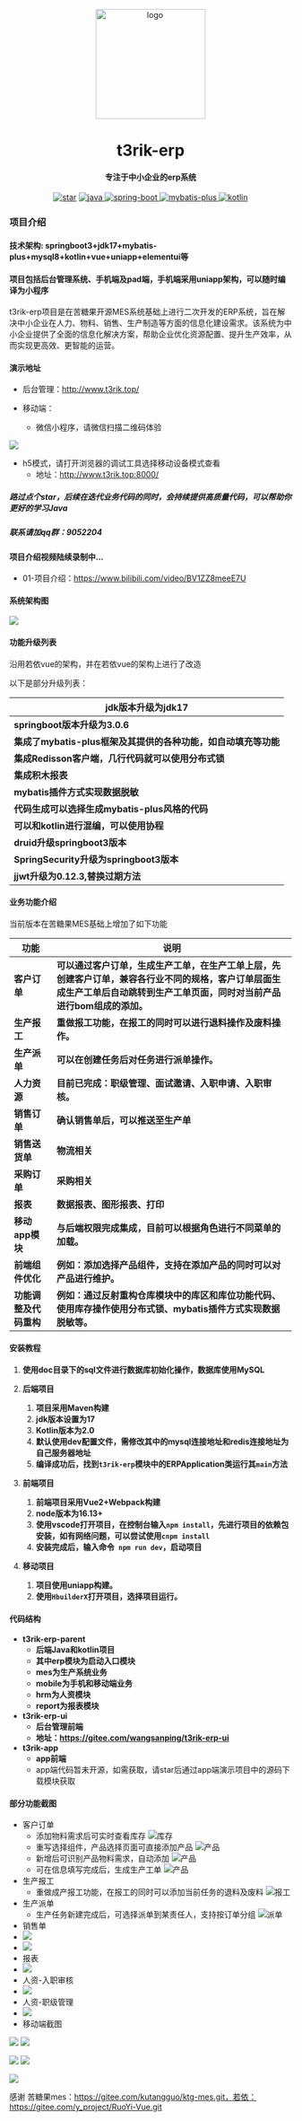 <p align="center">
	<img alt="logo" width="196px" src="https://pic.imgdb.cn/item/66b9aaafd9c307b7e9a749fb.png">
</p>
<h1 align="center" style=" font-weight: bold;">t3rik-erp</h1>
<h4 align="center">专注于中小企业的erp系统</h4>
<p align="center">
<a href='https://gitee.com/wangsanping/t3rik-erp/stargazers'><img src='https://gitee.com/wangsanping/t3rik-erp/badge/star.svg?theme=dark' alt='star'></img></a>
        <a href="https://www.java.com/zh-CN/">
            <img src="https://img.shields.io/badge/java-17-red.svg" alt="java">
        </a> 
        <a href="https://spring.io/projects/spring-boot">
            <img src="https://img.shields.io/badge/spring--boot-3-green.svg" alt="spring-boot">
        </a>
        <a href="https://baomidou.com/">
            <img src="https://img.shields.io/badge/mybatis--plus-3.5.3.2-blue.svg" alt="mybatis-plus">
        </a> 
        <a href="https://kotlinlang.org/">
            <img src="https://img.shields.io/badge/kotlin-2.0-yellow.svg" alt="kotlin">
        </a> 
</p>

### 项目介绍

#### 技术架构: springboot3+jdk17+mybatis-plus+mysql8+kotlin+vue+uniapp+elementui等
#### 项目包括后台管理系统、手机端及pad端，手机端采用uniapp架构，可以随时编译为小程序

t3rik-erp项目是在苦糖果开源MES系统基础上进行二次开发的ERP系统，旨在解决中小企业在人力、物料、销售、生产制造等方面的信息化建设需求。该系统为中小企业提供了全面的信息化解决方案，帮助企业优化资源配置、提升生产效率，从而实现更高效、更智能的运营。

#### 演示地址

- 后台管理：http://www.t3rik.top/

- 移动端：
  - 微信小程序，请微信扫描二维码体验

![](https://pic1.imgdb.cn/item/67fa0f1a88c538a9b5cbf9da.jpg)
  - h5模式，请打开浏览器的调试工具选择移动设备模式查看
    - 地址：http://www.t3rik.top:8000/

##### 路过点个star，后续在迭代业务代码的同时，会持续提供高质量代码，可以帮助你更好的学习Java

##### 联系请加qq群：9052204

#### 项目介绍视频陆续录制中...

 - 01-项目介绍：https://www.bilibili.com/video/BV1ZZ8meeE7U

#### 系统架构图

![](https://pic1.imgdb.cn/item/678145cfd0e0a243d4f327b7.jpg)

#### 功能升级列表

沿用若依vue的架构，并在若依vue的架构上进行了改造

以下是部分升级列表：

| jdk版本升级为jdk17                                           |
| ------------------------------------------------------------ |
| **springboot版本升级为3.0.6**                                |
| **集成了mybatis-plus框架及其提供的各种功能，如自动填充等功能** |
| **集成Redisson客户端，几行代码就可以使用分布式锁**           |
| **集成积木报表**                                             |
| **mybatis插件方式实现数据脱敏**                              |
| **代码生成可以选择生成mybatis-plus风格的代码**               |
| **可以和kotlin进行混编，可以使用协程**                       |
| **druid升级springboot3版本**                                 |
| **SpringSecurity升级为springboot3版本**                      |
| **jjwt升级为0.12.3,替换过期方法**                            |

#### 业务功能介绍

当前版本在苦糖果MES基础上增加了如下功能

| 功能                   | 说明                                                         |
| ---------------------- | ------------------------------------------------------------ |
| **客户订单**           | **可以通过客户订单，生成生产工单，在生产工单上层，先创建客户订单，兼容各行业不同的规格，客户订单层面生成生产工单后自动跳转到生产工单页面，同时对当前产品进行bom组成的添加。** |
| **生产报工**           | **重做报工功能，在报工的同时可以进行退料操作及废料操作。**   |
| **生产派单**           | **可以在创建任务后对任务进行派单操作。**                     |
| **人力资源**           | **目前已完成：职级管理、面试邀请、入职申请、入职审核。**     |
| **销售订单**           | **确认销售单后，可以推送至生产单**                           |
| **销售送货单**         | **物流相关**                                                 |
| **采购订单**           | **采购相关**                                                 |
| **报表**               | **数据报表、图形报表、打印**                                 |
| **移动app模块**        | **与后端权限完成集成，目前可以根据角色进行不同菜单的加载。** |
| **前端组件优化**       | **例如：添加选择产品组件，支持在添加产品的同时可以对产品进行维护。** |
| **功能调整及代码重构** | **例如：通过反射重构仓库模块中的库区和库位功能代码、使用库存操作使用分布式锁、mybatis插件方式实现数据脱敏等。** |

#### 安装教程

1.  **使用doc目录下的sql文件进行数据库初始化操作，数据库使用MySQL**
2.  **后端项目**
    1.  **项目采用Maven构建**
    2.  **jdk版本设置为17**
    3.  **Kotlin版本为2.0**
    4.  **默认使用dev配置文件，需修改其中的mysql连接地址和redis连接地址为自己服务器地址**
    5.  **编译成功后，找到`t3rik-erp`模块中的ERPApplication类运行其`main`方法**

3.  **前端项目**
    1.  **前端项目采用Vue2+Webpack构建**
    2.  **node版本为16.13+**
    3.  **使用vscode打开项目，在控制台输入`npm install`，先进行项目的依赖包安装，如有网络问题，可以尝试使用`cnpm install`**
    4.  **安装完成后，输入命令` npm run dev`，启动项目**

4.  **移动项目**
    1.  **项目使用uniapp构建。**
    2.  **使用`HbuilderX`打开项目，选择项目运行。**


#### 代码结构

- **t3rik-erp-parent**
  - **后端Java和kotlin项目**
  - **其中erp模块为启动入口模块**
  - **mes为生产系统业务**
  - **mobile为手机和移动端业务**
  - **hrm为人资模块**
  - **report为报表模块**
- **t3rik-erp-ui**
  - **后台管理前端**
  - **地址：https://gitee.com/wangsanping/t3rik-erp-ui**
- **t3rik-app**
  - **app前端**
  - app端代码暂未开源，如需获取，请star后通过app端演示项目中的源码下载模块获取


#### 部分功能截图

- 客户订单
  - 添加物料需求后可实时查看库存
  ![库存](https://pic.imgdb.cn/item/668a3392d9c307b7e9c920a7.png)
  - 重写选择组件，产品选择页面可直接添加产品
  ![产品](https://pic.imgdb.cn/item/668a3402d9c307b7e9c9c5a5.png)
  - 新增后可识别产品物料需求，自动添加
  ![产品](https://pic.imgdb.cn/item/668a3392d9c307b7e9c920a7.png)
  - 可在信息填写完成后，生成生产工单
  ![产品](https://pic.imgdb.cn/item/668a34e5d9c307b7e9cafa54.png)
- 生产报工
  - 重做成产报工功能，在报工的同时可以添加当前任务的退料及废料
  ![报工](https://pic.imgdb.cn/item/668a3666d9c307b7e9cd1a69.png)
- 生产派单
  - 生产任务新建完成后，可选择派单到某责任人，支持按订单分组
  ![派单](https://pic.imgdb.cn/item/668a3533d9c307b7e9cb6795.png)
- 销售单
- ![](https://pic1.imgdb.cn/item/6782965ad0e0a243d4f37849.png)
- ![](https://pic1.imgdb.cn/item/6782965ad0e0a243d4f3784a.png)
- 报表
- ![](https://pic1.imgdb.cn/item/6782965ad0e0a243d4f37847.png)
- 人资-入职审核
- ![](https://pic1.imgdb.cn/item/6782965ad0e0a243d4f37848.png)
- 人资-职级管理
- ![](https://pic1.imgdb.cn/item/6782965ad0e0a243d4f3784b.png)
- 移动端截图

![](https://pic.imgdb.cn/item/66b0ec5cd9c307b7e99c0a4d.png) ![](https://pic.imgdb.cn/item/66b0ec5cd9c307b7e99c0a61.png)

![](https://pic.imgdb.cn/item/66c58db3d9c307b7e9fdc24f.png) ![](https://pic.imgdb.cn/item/66c58d62d9c307b7e9fd7993.png)

![](https://pic.imgdb.cn/item/66c58d62d9c307b7e9fd7946.png)


感谢 苦糖果mes：https://gitee.com/kutangguo/ktg-mes.git，若依：https://gitee.com/y_project/RuoYi-Vue.git